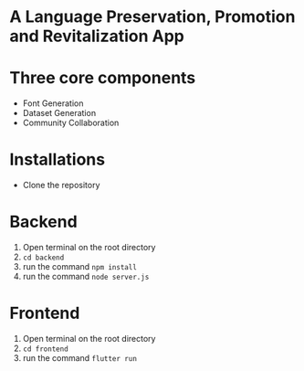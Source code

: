 # A Language Preservation, Promotion and Revitalization App
# Three core components
- Font Generation
- Dataset Generation
- Community Collaboration


# Installations 
- Clone the repository

# Backend
1. Open terminal on the root directory
2. ``` cd backend ```
3. run the command ``` npm install ```
4. run the command ``` node server.js ```

# Frontend
1. Open terminal on the root directory
2. ``` cd frontend ```
3. run the command ``` flutter run ```

   
